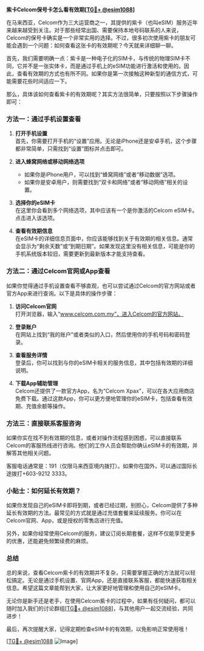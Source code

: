 **紫卡Celcom保号卡怎么看有效期[[TG💪+ @esim1088](https://t.me/s/esim1088)]**

在马来西亚，Celcom作为三大运营商之一，其提供的紫卡（也叫eSIM）服务近年来越来越受到关注。对于那些经常出国、需要保持本地号码联系的人来说，Celcom的保号卡确实是一个非常实用的选择。不过，很多初次使用紫卡的朋友可能会遇到一个问题：如何查看这张卡的有效期呢？今天就来详细聊一聊。

首先，我们需要明确一点：紫卡是一种电子化的SIM卡，与传统的物理SIM卡不同，它并不是一张实体卡，而是通过手机上的eSIM功能进行激活和使用的。因此，查看有效期的方式也有所不同。如果你是第一次接触这种新型的通信方式，可能需要花些时间适应一下。

那么，具体该如何查看紫卡的有效期呢？其实方法很简单，只要按照以下步骤操作即可：

### 方法一：通过手机设置查看

1. **打开手机设置**  
   首先，你需要打开手机的“设置”应用。无论是iPhone还是安卓手机，这个步骤都非常简单，只需找到“设置”图标并点击即可。

2. **进入蜂窝网络或移动网络选项**  
   - 如果你是iPhone用户，可以找到“蜂窝网络”或者“移动数据”选项。
   - 如果你是安卓用户，则需要找到“双卡和网络”或者“移动网络”相关的设置。

3. **选择你的eSIM卡**  
   在这里你会看到多个网络选项，其中应该有一个是你激活的Celcom eSIM卡。点击进入该选项。

4. **查看有效期信息**  
   在eSIM卡的详细信息页面中，你应该能够找到关于有效期的相关信息。通常会显示为“剩余天数”或“到期日期”。如果发现这里没有相关信息，可能是你的手机系统版本较旧，需要更新到最新版本才能支持查看。

### 方法二：通过Celcom官网或App查看

如果你觉得通过手机设置查看不够直观，也可以尝试通过Celcom的官方网站或者官方App来进行查询。以下是具体的操作步骤：

1. **访问Celcom官网**  
   打开浏览器，输入“www.celcom.com.my”，进入Celcom的官方网站。

2. **登录账户**  
   在网站上找到“我的账户”或者类似的入口，然后使用你的手机号码和密码登录。

3. **查看服务详情**  
   登录后，你可以找到与你的eSIM卡相关的服务信息，其中包括有效期的详细说明。

4. **下载App辅助管理**  
   Celcom还提供了一款官方App，名为“Celcom Xpax”，可以在各大应用商店免费下载。通过这款App，你可以更方便地管理你的eSIM卡，包括查看有效期、充值余额等操作。

### 方法三：直接联系客服咨询

如果你实在找不到有效期的信息，或者对操作流程感到困惑，可以直接联系Celcom的客服热线进行咨询。他们的工作人员会帮助你确认eSIM卡的有效期，并解答其他相关问题。

客服电话通常是：191（仅限马来西亚境内拨打）。如果你在国外，可以通过国际长途拨打+603-9212 3333。

### 小贴士：如何延长有效期？

如果你发现自己的eSIM卡即将到期，或者已经过期，别担心，Celcom提供了多种延长有效期的方法。最常见的方式就是通过充值套餐来延续服务。你可以在Celcom官网、App，或是授权的零售店进行充值。

另外，如果你经常使用Celcom的服务，建议订阅长期套餐，这样不仅能享受更多的优惠，还能避免频繁续费的麻烦。

### 总结

总的来说，查看Celcom紫卡的有效期并不复杂，只需要掌握正确的方法就可以轻松搞定。无论是通过手机设置、官网App，还是直接联系客服，都能快速获取相关信息。希望这篇文章能帮到大家，让大家更好地管理和使用自己的eSIM卡。

无论你是新手还是老手，在使用Celcom紫卡的过程中，如果有任何疑问，都可以随时加入我们的讨论群组[[TG💪+ @esim1088](https://t.me/s/esim1088)]，与其他用户一起交流经验，共同进步！

最后，再次提醒大家，记得定期检查eSIM卡的有效期，以免影响正常使用哦！  

[[TG💪+ @esim1088](https://t.me/s/esim1088) ![Image](https://i.postimg.cc/4NQfJmqS/Snipaste-2025-05-13-00-14-12.png)]